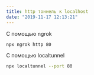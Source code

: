 ```yaml
---
title: http тоннель к localhost
date: "2019-11-17 12:13:21"
---
```


С помощью ngrok

```bash
npx ngrok http 80
```

С помощью localtunnel

```bash
npx localtunnel --port 80
```
